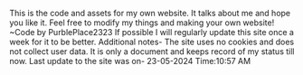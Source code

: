 This is the code and assets for my own website. It talks about me and hope you like it. Feel free to modify my things and making your own website!
~Code by PurblePlace2323
If possible I will regularly update this site once a week for it to be better.
Additional notes-
The site uses no cookies and does not collect user data.
It is only a document and keeps record of my status till now.
Last update to the site was on- 23-05-2024 Time:10:57 AM
